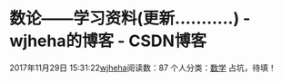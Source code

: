 # 数论——学习资料(更新...........) - wjheha的博客 - CSDN博客
2017年11月29日 15:31:22[wjheha](https://me.csdn.net/wjheha)阅读数：87
个人分类：[数学](https://blog.csdn.net/wjheha/article/category/6854907)
占坑，待填！
